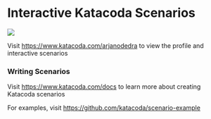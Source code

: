 # Interactive Katacoda Scenarios

[![](http://shields.katacoda.com/katacoda/arjanodedra/count.svg)](https://www.katacoda.com/arjanodedra "Get your profile on Katacoda.com")

Visit https://www.katacoda.com/arjanodedra to view the profile and interactive scenarios

### Writing Scenarios
Visit https://www.katacoda.com/docs to learn more about creating Katacoda scenarios

For examples, visit https://github.com/katacoda/scenario-example
